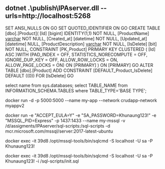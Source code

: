
## dotnet .\publish\IPAserver.dll --urls=http://localhost:5268




SET ANSI_NULLS ON
GO
SET QUOTED_IDENTIFIER ON
GO
CREATE TABLE [dbo].[Product](
	[Id] [bigint] IDENTITY(1,1) NOT NULL,
	[ProductName] [varchar](255) NOT NULL,
	[Created_at] [datetime] NOT NULL,
	[Updated_at] [datetime] NULL,
	[ProductDescription] [varchar](255) NOT NULL,
	[IsDelete] [bit] NOT NULL,
 CONSTRAINT [PK_Product] PRIMARY KEY CLUSTERED 
(
	[Id] ASC
)WITH (PAD_INDEX = OFF, STATISTICS_NORECOMPUTE = OFF, IGNORE_DUP_KEY = OFF, ALLOW_ROW_LOCKS = ON, ALLOW_PAGE_LOCKS = ON) ON [PRIMARY]
) ON [PRIMARY]
GO
ALTER TABLE [dbo].[Product] ADD  CONSTRAINT [DEFAULT_Product_IsDelete]  DEFAULT ((0)) FOR [IsDelete]
GO

select name from sys.databases;
select TABLE_NAME from INFORMATION_SCHEMA.TABLES where TABLE_TYPE='BASE TYPE';

docker run -d -p 5000:5000 --name my-app --network crudapp-network myappv2

docker run -e "ACCEPT_EULA=Y" -e "SA_PASSWORD=Khunaung123!" -e "MSSQL_PID=Express" -p 1437:1433 --name my-mssql -v /d/assigments/IPAserver/sql-scripts:/sql-scripts -d mcr.microsoft.com/mssql/server:2017-latest-ubuntu

docker exec -it 39d8 /opt/mssql-tools/bin/sqlcmd -S localhost -U sa -P Khunaung123!

docker exec -it 39d8 /opt/mssql-tools/bin/sqlcmd -S localhost -U sa -P Khunaung123! -i /sql-scripts/init.sql
